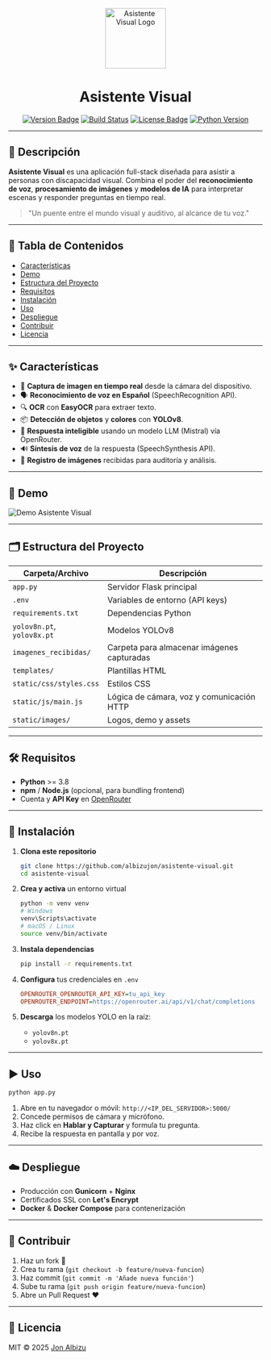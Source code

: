 <!-- prettier-ignore-start -->

<p align="center">
  <img src="https://github.com/albizujon/asistente-visual/raw/main/static/images/logo.png" alt="Asistente Visual Logo" width="120"/>
  <h1 align="center">Asistente Visual</h1>
  <p align="center">
    <a href="#-descripción"><img src="https://img.shields.io/badge/versión-1.0.0-blue.svg" alt="Version Badge"/></a>
    <a href="https://github.com/albizujon/asistente-visual/actions"><img src="https://img.shields.io/github/actions/workflow/status/albizujon/asistente-visual/ci.yml?branch=main&label=build" alt="Build Status"/></a>
    <a href="https://opensource.org/licenses/MIT"><img src="https://img.shields.io/badge/licencia-MIT-green.svg" alt="License Badge"/></a>
    <a href="https://img.shields.io/badge/python-3.8%2B-blue.svg"><img src="https://img.shields.io/badge/python-3.8%2B-blue.svg" alt="Python Version"/></a>
  </p>
</p>

---

## 📝 Descripción

**Asistente Visual** es una aplicación full-stack diseñada para asistir a personas con discapacidad visual. Combina el poder del **reconocimiento de voz**, **procesamiento de imágenes** y **modelos de IA** para interpretar escenas y responder preguntas en tiempo real.

> "Un puente entre el mundo visual y auditivo, al alcance de tu voz." 

---

## 📖 Tabla de Contenidos

- [Características](#-características)
- [Demo](#-demo)
- [Estructura del Proyecto](#-estructura-del-proyecto)
- [Requisitos](#-requisitos)
- [Instalación](#-instalación)
- [Uso](#-uso)
- [Despliegue](#-despliegue)
- [Contribuir](#-contribuir)
- [Licencia](#-licencia)

---

## ✨ Características

- 🎥 **Captura de imagen en tiempo real** desde la cámara del dispositivo.
- 🗣 **Reconocimiento de voz en Español** (SpeechRecognition API).
- 🔍 **OCR** con **EasyOCR** para extraer texto.
- 📦 **Detección de objetos** y **colores** con **YOLOv8**.
- 🤖 **Respuesta inteligible** usando un modelo LLM (Mistral) vía OpenRouter.
- 🔊 **Síntesis de voz** de la respuesta (SpeechSynthesis API).
- 💾 **Registro de imágenes** recibidas para auditoría y análisis.

---

## 📸 Demo

![Demo Asistente Visual](https://github.com/albizujon/asistente-visual/raw/main/static/images/demo.gif)

---

## 🗂 Estructura del Proyecto

| Carpeta/Archivo            | Descripción                                   |
|----------------------------|-----------------------------------------------|
| `app.py`                   | Servidor Flask principal                      |
| `.env`                     | Variables de entorno (API keys)               |
| `requirements.txt`         | Dependencias Python                           |
| `yolov8n.pt`, `yolov8x.pt` | Modelos YOLOv8                                |
| `imagenes_recibidas/`      | Carpeta para almacenar imágenes capturadas     |
| `templates/`               | Plantillas HTML                               |
| `static/css/styles.css`    | Estilos CSS                                   |
| `static/js/main.js`        | Lógica de cámara, voz y comunicación HTTP     |
| `static/images/`           | Logos, demo y assets                          |

---

## 🛠 Requisitos

- **Python** >= 3.8
- **npm** / **Node.js** (opcional, para bundling frontend)
- Cuenta y **API Key** en [OpenRouter](https://openrouter.ai)

---

## 🚀 Instalación

1. **Clona este repositorio**
   ```bash
   git clone https://github.com/albizujon/asistente-visual.git
   cd asistente-visual
   ```

2. **Crea y activa** un entorno virtual
   ```bash
   python -m venv venv
   # Windows
   venv\Scripts\activate
   # macOS / Linux
   source venv/bin/activate
   ```

3. **Instala dependencias**
   ```bash
   pip install -r requirements.txt
   ```

4. **Configura** tus credenciales en `.env`
   ```ini
   OPENROUTER_OPENROUTER_API_KEY=tu_api_key
   OPENROUTER_ENDPOINT=https://openrouter.ai/api/v1/chat/completions
   ```

5. **Descarga** los modelos YOLO en la raíz:
   - `yolov8n.pt`
   - `yolov8x.pt`

---

## ▶️ Uso

```bash
python app.py
```

1. Abre en tu navegador o móvil: `http://<IP_DEL_SERVIDOR>:5000/`
2. Concede permisos de cámara y micrófono.
3. Haz click en **Hablar y Capturar** y formula tu pregunta.
4. Recibe la respuesta en pantalla y por voz.

---

## ☁️ Despliegue

- Producción con **Gunicorn** + **Nginx**
- Certificados SSL con **Let's Encrypt**
- **Docker** & **Docker Compose** para contenerización

---

## 🤝 Contribuir

1. Haz un fork 🔀
2. Crea tu rama (`git checkout -b feature/nueva-funcion`)
3. Haz commit (`git commit -m 'Añade nueva función'`)
4. Sube tu rama (`git push origin feature/nueva-funcion`)
5. Abre un Pull Request ❤️

---

## 📜 Licencia

MIT © 2025 [Jon Albizu](https://github.com/albizujon)

<!-- prettier-ignore-end -->
